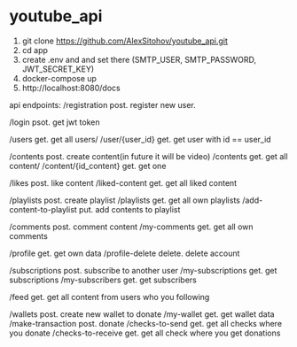 # youtube_api
1. git clone https://github.com/AlexSitohov/youtube_api.git
2. cd app
3. create .env and and set there (SMTP_USER, SMTP_PASSWORD, JWT_SECRET_KEY)
4. docker-compose up
5. http://localhost:8080/docs

api endpoints:
/registration post. register new user.

/login psot. get jwt token

/users get. get all users/
/user/{user_id} get. get user with id == user_id

/contents post. create content(in future it will be video)
/contents get. get all content/
/content/{id_content} get. get one

/likes post. like content
/liked-content get. get all liked content

/playlists post. create playlist
/playlists get. get all own playlists
/add-content-to-playlist put. add contents to playlist

/comments post. comment content
/my-comments get. get all own comments

/profile get. get own data
/profile-delete delete. delete account

/subscriptions post. subscribe to another user
/my-subscriptions get. get subscriptions
/my-subscribers get. get subscribers

/feed get. get all content from users who you following

/wallets post. create new wallet to donate
/my-wallet get. get wallet data
/make-transaction post. donate
/checks-to-send get. get all checks where you donate
/checks-to-receive get. get all check where you get donations

